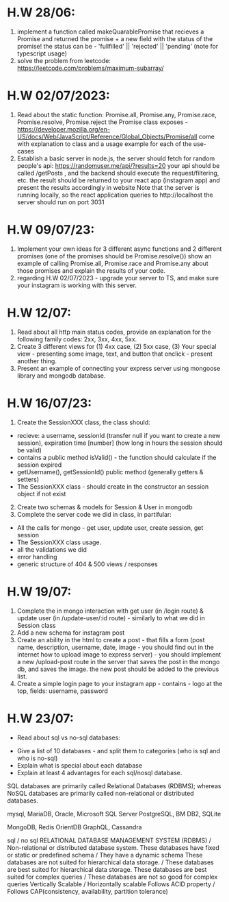 # H.W 28/06:
1) implement a function called makeQuarablePromise that recieves a Promise and returned the promise + a new field with the status of the promise!
the status can be - 'fullfilled' || 'rejected' || 'pending'
(note for typescript usage)
2) solve the problem from leetcode: https://leetcode.com/problems/maximum-subarray/


# H.W 02/07/2023:
1) Read about the static function: Promise.all, Promise.any, Promise.race, Promise.resolve, Promise.reject
the Promise class exposes - https://developer.mozilla.org/en-US/docs/Web/JavaScript/Reference/Global_Objects/Promise/all
come with explanation to class and a usage example for each of the use-cases
2) Establish a basic server in node.js, the server should fetch for random people's api: https://randomuser.me/api/?results=20
your api should be called /getPosts , and the backend should execute the request/filtering, etc.
the result should be returned to your react app (instagram app) and present the results accordingly in website
Note that the server is running locally, so the react application queries to http://localhost
the server should run on port 3031


# H.W 09/07/23:
1) Implement your own ideas for 3 different async functions and 2 different promises (one of the promises should be Promise.resolve())
show an example of calling Promise.all, Promise.race and Promise.any about those promises and explain the results of your code.
2) regarding H.W 02/07/2023 - upgrade your server to TS, and make sure your instagram is working with this server.


# H.W 12/07:
1) Read about all http main status codes, provide an explanation for the following family codes: 2xx, 3xx, 4xx, 5xx.
2) Create 3 different views for (1) 4xx case, (2) 5xx case, (3) Your special view - presenting some image, text, and button that onclick - present another thing.
3) Present an example of connecting your express server using mongoose library and mongodb database. 

# H.W 16/07/23:
1) Create the SessionXXX class, the class should:
- recieve: a username, sessionId (transfer null if you want to create a new session), expiration time [number] (how long in hours the session should be valid)
- contains a public method isValid() - the function should calculate if the session expired
- getUsername(), getSessionId() public method (generally getters & setters)
- The SessionXXX class - should create in the constructor an session object if not exist
2) Create two schemas & models for Session & User in mongodb
3) Complete the server code we did in class, in partifular:
- All the calls for mongo - get user, update user, create session, get session
- The SessionXXX class usage.
- all the validations we did
- error handling
- generic structure of 404 & 500 views / responses


# H.W 19/07:
1) Complete the in mongo interaction with get user (in /login route) & update user (in /update-user/:id route) - similarly to what we did in Session class
2) Add a new schema for instagram post
3) Create an ability in the html to create a post - that fills a form (post name, description, username, date, image - you should find out in the internet how to upload image to express server) - you should implement a new /upload-post route in the server that saves the post in the mongo db, and saves the image. the new post should be added to the previous list.
4) Create a simple login page to your instagram app - contains - logo at the top, fields: username, password


# H.W 23/07:
- Read about sql vs no-sql databases:
* Give a list of 10 databases - and split them to categories (who is sql and who is no-sql)
* Explain what is special about each database
* Explain at least 4 advantages for each sql/nosql database.


SQL databases are primarily called Relational Databases (RDBMS); whereas NoSQL databases are primarily called non-relational or distributed databases. 

<!-- sql: -->
mysql,
MariaDB,
Oracle,
Microsoft SQL Server
PostgreSQL,
BM DB2,
SQLite
 <!-- NoSQL -->
 MongoDB,
 Redis
OrientDB
GraphQL,
Cassandra


sql / no sql
RELATIONAL DATABASE MANAGEMENT SYSTEM (RDBMS) /	Non-relational or distributed database system.
These databases have fixed or static or predefined schema /	They have a dynamic schema
These databases are not suited for hierarchical data storage. /	These databases are best suited for hierarchical data storage.
These databases are best suited for complex queries / These databases are not so good for complex queries
Vertically Scalable / Horizontally scalable
Follows ACID property / Follows CAP(consistency, availability, partition tolerance)

